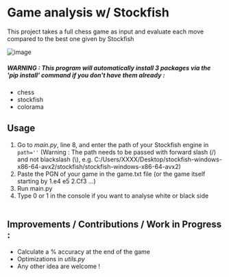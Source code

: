 # Game analysis w/ Stockfish

This project takes a full chess game as input and evaluate each move compared to the best one given by Stockfish

![image](https://github.com/Fredrik2002/Chess-analysis/assets/86866135/153b03da-b3ac-4789-9888-f7a9bccc63c5)

##### WARNING : This program will automatically install 3 packages via the 'pip install' command if you don't have them already :
- chess
- stockfish
- colorama

## Usage
1. Go to *main.py*, line 8, and enter the path of your Stockfish engine in `path=''`
(Warning : The path needs to be passed with forward slash (/) and not blackslash (\\), e.g.
C:/Users/XXXX/Desktop/stockfish-windows-x86-64-avx2/stockfish/stockfish-windows-x86-64-avx2)
2. Paste the PGN of your game in the game.txt file (or the game itself starting by 1.e4 e5 2.Cf3 ...)
3. Run main.py
4. Type 0 or 1 in the console if you want to analyse white or black side <br><br>

## Improvements / Contributions / Work in Progress :
- Calculate a % accuracy at the end of the game
- Optimizations in *utils.py*
- Any other idea are welcome !


